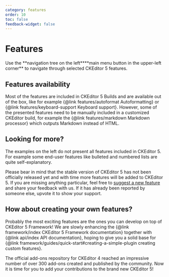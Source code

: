 ```yaml
---
category: features
order: 10
toc: false
feedback-widget: false
---
```


# Features

<info-box>
	Use the <span class="navigation-hint_desktop">**navigation tree on the left**</span><span class="navigation-hint_mobile">**main menu button in the upper-left corner**</span> to navigate through selected CKEditor 5 features.
</info-box>

## Features availability

Most of the features are included in CKEditor 5 Builds and are available out of the box, like for example {@link features/autoformat Autoformatting} or {@link features/keyboard-support Keyboard support}. However, some of the presented features need to be manually included in a customized CKEditor build, for example the {@link features/markdown Markdown processor} which outputs Markdown instead of HTML.

## Looking for more?

The examples on the left do not present all features included in CKEditor 5. For example some end-user features like bulleted and numbered lists are quite self-explanatory.

Please bear in mind that the stable version of CKEditor 5 has not been officially released yet and with time more features will be added to CKEditor 5. If you are missing anything particular, feel free to [suggest a new feature](https://github.com/ckeditor/ckeditor5/issues) and share your feedback with us. If it has already been reported by someone else, upvote it to show your support.

## How about creating your own features?

Probably the most exciting features are the ones you can develop on top of CKEditor 5 Framework!
We are slowly enhancing the {@link framework/index CKEditor 5 Framework documentation} together with {@link api/index API documentation}, hoping to give you a solid base for {@link framework/guides/quick-start#creating-a-simple-plugin creating custom features}.

The official add-ons repository for CKEditor 4 reached an impressive number of over 300 add-ons created and published by the community. Now it is time for you to add your contributions to the brand new CKEditor 5!
